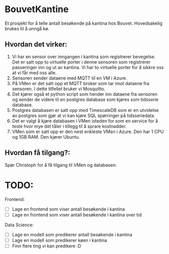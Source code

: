 # BouvetKantine
Et prosjekt for å telle antall besøkende på kantina hos Bouvet. Hovedsakelig brukes til å unngå kø.

## Hvordan det virker:

1. Vi har en sensor over inngangen i kantina som registrerer bevegelse. Det er satt opp to virtuelle porter i denne sensoren som registrerer passeringer inn og ut av kantina. Vi har to virtuelle porter for å sikkre oss at vi får med oss alle.
2. Sensoren sender dataene med MQTT til en VM i Azure. 
3. På VMen er det satt opp et MQTT broker som tar imot dataene fra sensoren. I dette tilfellet bruker vi Mosquitto.
4. Det kjører også et python script som hender inn dataene fra sensoren og sender de videre til en postgres database som kjøres som tidsserie database.
5. Postgres databasen er satt opp med TimescaleDB som er en utvidelse av postgres som gjør at vi kan kjøre SQL spørringer på tidsseriedata. 
6. Det er valgt å kjøre databasen i VMen isteden for som en service for å teste hvor mye det tåler i tillegg til å sprare kostnadder.
7. VMen som er satt opp er den nest enkleste VMen i Azure. Den har 1 CPU og 1GB RAM. Den kjører Ubuntu.

## Hvordan få tilgang?:

Spør Christoph for å få tilgang til VMen og databasen.

# TODO:
Frontend:
- [ ] Lage en frontend som viser antall besøkende i kantina
- [ ] Lage en frontend som viser antall besøkende i kantina over tid

Data Science:
- [ ] Lage en modell som predikerer antall besøkende i kantina
- [ ] Lage en modell som predikerer køen i kantina
- [ ] Finn flere ting vi kan predikere :D 

